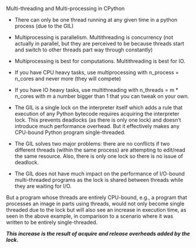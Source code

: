 Multi-threading and Multi-processing in CPython

- There can only be one thread running at any given time in a python process (due to the GIL)

- Multiprocessing is parallelism. Multithreading is concurrency (not actually in parallel, but they are perceived to be because threads start and switch to other threads part way through constantly)

- Multiprocessing is best for computations. Multithreading is best for IO.

- If you have CPU heavy tasks, use multiprocessing with n_process = n_cores and never more (they will compete)

- If you have IO heavy tasks, use multithreading with n_threads = m * n_cores with m a number bigger than 1 that you can tweak on your own.

- The GIL is a single lock on the interpreter itself which adds a rule that execution of any Python bytecode requires acquiring the interpreter lock. This prevents deadlocks (as there is only one lock) and doesn’t introduce much performance overhead. But it effectively makes any CPU-bound Python program single-threaded.
- The GIL solves two major problems: there are no conflicts if two different threads (within the same process) are attempting to edit/read the same resource. Also, there is only one lock so there is no issue of deadlock.

- The GIL does not have much impact on the performance of I/O-bound multi-threaded programs as the lock is shared between threads while they are waiting for I/O.

But a program whose threads are entirely CPU-bound, e.g., a program that processes an image in parts using threads, would not only become single threaded due to the lock but will also see an increase in execution time, as seen in the above example, in comparison to a scenario where it was written to be entirely single-threaded.

***This increase is the result of acquire and release overheads added by the lock.***